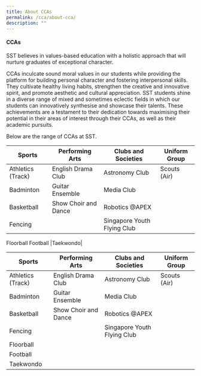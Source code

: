 ```yaml
---
title: About CCAs
permalink: /cca/about-cca/
description: ""
---
```

#### CCAs

SST believes in values-based education with a holistic approach that will nurture graduates of exceptional character.

CCAs inculcate sound moral values in our students while providing the platform for building personal character and fostering interpersonal skills. They cultivate healthy living habits, strengthen the creative and innovative spirit, and promote aesthetic and cultural appreciation. SST students shine in a diverse range of mixed and sometimes eclectic fields in which our students can innovatively synthesise and showcase their talents. These achievements are a testament to their dedication towards maximising their potential in their areas of interest through their CCAs, as well as their academic pursuits.

Below are the range of CCAs at SST.

| Sports | Performing Arts | Clubs and Societies  |Uniform Group |
| -------- | -------- | -------- | -------- |
| Athletics (Track)     | English Drama Club      | Astronomy Club     | Scouts (Air)|
| Badminton     | Guitar Ensemble    | Media Club   | |
Basketball| Show Choir and Dance|Robotics @APEX| 
| Fencing | |Singapore Youth Flying Club
Floorball
Football
|Taekwondo|


| Sports | Performing Arts | Clubs and Societies | Uniform Group |
| --- | --- | --- | --- |
| Athletics (Track) | English Drama Club | Astronomy Club | Scouts (Air) |
| Badminton | Guitar Ensemble | Media Club |  |
| Basketball | Show Choir and Dance | Robotics @APEX |  |
| Fencing |  | Singapore Youth Flying Club |  |
| Floorball |  |  |  |
| Football |  |  |  |
| Taekwondo |